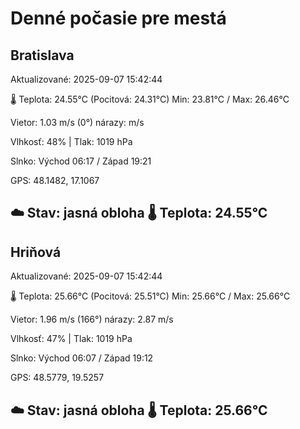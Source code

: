 ﻿# Denné počasie pre mestá

## Bratislava
Aktualizované: 2025-09-07 15:42:44

🌡️ Teplota: 24.55°C 
(Pocitová: 24.31°C)
Min: 23.81°C / Max: 26.46°C

Vietor: 1.03 m/s    (0°) 
nárazy:  m/s

Vlhkosť: 48% | Tlak: 1019 hPa

Slnko: Východ 06:17 / Západ 19:21

GPS: 48.1482, 17.1067

☁️ Stav: jasná obloha        🌡️ Teplota: 24.55°C
---

## Hriňová
Aktualizované: 2025-09-07 15:42:44

🌡️ Teplota: 25.66°C 
(Pocitová: 25.51°C)
Min: 25.66°C / Max: 25.66°C

Vietor: 1.96 m/s (166°)
nárazy: 2.87 m/s

Vlhkosť: 47% | Tlak: 1019 hPa

Slnko: Východ 06:07 / Západ 19:12

GPS: 48.5779, 19.5257

☁️ Stav: jasná obloha        🌡️ Teplota: 25.66°C
---

